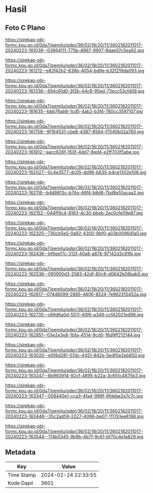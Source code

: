 # Hasil

## Foto C Plano

https://sirekap-obj-formc.kpu.go.id/0da7/pemilu/pdpr/36/02/18/20/11/3602182011017-20240223-161039--03964111-775b-4967-9907-8dae07c5ea92.jpg

https://sirekap-obj-formc.kpu.go.id/0da7/pemilu/pdpr/36/02/18/20/11/3602182011017-20240223-161212--e82f42b2-639b-4054-bd9e-b32f219da093.jpg

https://sirekap-obj-formc.kpu.go.id/0da7/pemilu/pdpr/36/02/18/20/11/3602182011017-20240223-161336--494c61d0-3f2b-44c8-95ed-73ecc53cfd09.jpg

https://sirekap-obj-formc.kpu.go.id/0da7/pemilu/pdpr/36/02/18/20/11/3602182011017-20240223-161635--bbb76ab8-1cd5-4ab2-b3f4-780cc3597107.jpg

https://sirekap-obj-formc.kpu.go.id/0da7/pemilu/pdpr/36/02/18/20/11/3602182011017-20240223-161758--9f184531-cbe8-4387-8584-f7040b02a760.jpg

https://sirekap-obj-formc.kpu.go.id/0da7/pemilu/pdpr/36/02/18/20/11/3602182011017-20240223-161912--aacc626f-150f-4dd7-8ed4-e2ff703f5abe.jpg

https://sirekap-obj-formc.kpu.go.id/0da7/pemilu/pdpr/36/02/18/20/11/3602182011017-20240223-162027--0c4e3577-dc05-4d96-b635-b4ce1302e106.jpg

https://sirekap-obj-formc.kpu.go.id/0da7/pemilu/pdpr/36/02/18/20/11/3602182011017-20240223-162116--b4d9813c-b74e-46f4-b8d8-7bd8e55acaa2.jpg

https://sirekap-obj-formc.kpu.go.id/0da7/pemilu/pdpr/36/02/18/20/11/3602182011017-20240223-162152--044ff9c4-8183-4c30-bbeb-2ec0cfe09e87.jpg

https://sirekap-obj-formc.kpu.go.id/0da7/pemilu/pdpr/36/02/18/20/11/3602182011017-20240223-162325--730cb5e5-0a92-4300-9bf0-a03b0096d1a0.jpg

https://sirekap-obj-formc.kpu.go.id/0da7/pemilu/pdpr/36/02/18/20/11/3602182011017-20240223-162436--bf6eef7c-312f-40a8-a878-97142d3c91fb.jpg

https://sirekap-obj-formc.kpu.go.id/0da7/pemilu/pdpr/36/02/18/20/11/3602182011017-20240223-162536--095950d3-2583-42df-80c6-d0642b08bab5.jpg

https://sirekap-obj-formc.kpu.go.id/0da7/pemilu/pdpr/36/02/18/20/11/3602182011017-20240223-162617--074d8099-2895-4806-8524-7e962315452a.jpg

https://sirekap-obj-formc.kpu.go.id/0da7/pemilu/pdpr/36/02/18/20/11/3602182011017-20240223-162735--c69d6a0d-5511-40f6-a349-ccf42021ed98.jpg

https://sirekap-obj-formc.kpu.go.id/0da7/pemilu/pdpr/36/02/18/20/11/3602182011017-20240223-162851--03e2e3e8-1bfa-4514-9cd0-16d9ff212144.jpg

https://sirekap-obj-formc.kpu.go.id/0da7/pemilu/pdpr/36/02/18/20/11/3602182011017-20240223-163020--e0f8d281-07dc-4451-842e-5edf0e2eb850.jpg

https://sirekap-obj-formc.kpu.go.id/0da7/pemilu/pdpr/36/02/18/20/11/3602182011017-20240223-163247--8b993914-92cf-4895-b22a-3c651c4875b3.jpg

https://sirekap-obj-formc.kpu.go.id/0da7/pemilu/pdpr/36/02/18/20/11/3602182011017-20240223-163347--058440e1-cca3-4fa4-999f-9fdebe2e7c7c.jpg

https://sirekap-obj-formc.kpu.go.id/0da7/pemilu/pdpr/36/02/18/20/11/3602182011017-20240223-163448--35c2ad59-2027-4098-be07-1117b1ee8198.jpg

https://sirekap-obj-formc.kpu.go.id/0da7/pemilu/pdpr/36/02/18/20/11/3602182011017-20240223-163544--174b5345-9b9b-4b7f-9c61-bf70c4e1a829.jpg


## Metadata

| Key        | Value               |
| ---------- | ------------------- |
| Time Stamp | 2024-02-24 22:33:55 |
| Kode Dapil | 3601                |



